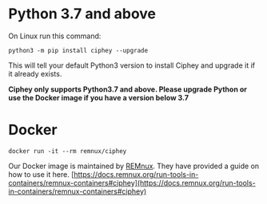 # Python 3.7 and above
On Linux run this command:

```
python3 -m pip install ciphey --upgrade
```

This will tell your default Python3 version to install Ciphey and upgrade it if it already exists.

**Ciphey only supports Python3.7 and above. Please upgrade Python or use the Docker image if you have a version below 3.7**

# Docker

```
docker run -it --rm remnux/ciphey
```

Our Docker image is maintained by [REMnux](https://remnux.org/).
They have provided a guide on how to use it here.
[https://docs.remnux.org/run-tools-in-containers/remnux-containers#ciphey](https://docs.remnux.org/run-tools-in-containers/remnux-containers#ciphey)

